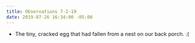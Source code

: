 ```yaml
---
title: Observations 7-2-19
date: 2019-07-26 16:34:00 -05:00
---
```


- The tiny, cracked egg that had fallen from a nest on our back porch. :(